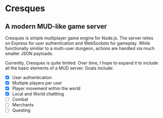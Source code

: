 # Cresques
## A modern MUD-like game server

Cresques is simple multiplayer game engine for Node.js. The server relies on Express for user authentication and WebSockets for gameplay. While functionally similiar to a multi-user dungeon, actions are handled via much smaller JSON payloads.

Currently, Cresques is quite limited. Over time, I hope to expand it to include all the basic elements of a MUD server. Goals include:

- [x] User authentication
- [x] Multiple players per user
- [x] Player movement within the world
- [x] Local and World chattting
- [ ] Combat
- [ ] Merchants
- [ ] Questing
